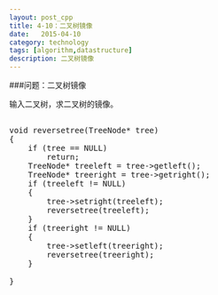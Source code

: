 ```yaml
---
layout: post_cpp
title: 4-10：二叉树镜像
date:   2015-04-10
category: technology
tags: [algorithm,datastructure]
description: 二叉树镜像
---
```


###问题：二叉树镜像

输入二叉树，求二叉树的镜像。<!-- more -->

<pre class="brush: cpp">

void reversetree(TreeNode* tree)
{
	if (tree == NULL)
		return;
	TreeNode* treeleft = tree->getleft();
	TreeNode* treeright = tree->getright();
	if (treeleft != NULL)
	{
		tree->setright(treeleft);
		reversetree(treeleft);
	}
	if (treeright != NULL)
	{
		tree->setleft(treeright);
		reversetree(treeright);
	}

}

</pre>
